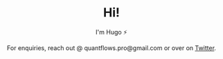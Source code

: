 <h1 align='center'> Hi!</h1>
<p align='center'>
I'm Hugo ⚡ 
</p>
<p align='center'>For enquiries, reach out @ quantflows.pro@gmail.com or over on <a href="https://twitter.com/quantflows">Twitter</a>.</p>
